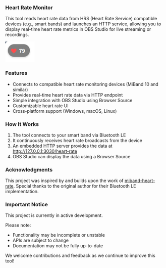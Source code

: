 ### Heart Rate Monitor

This tool reads heart rate data from HRS (Heart Rate Service) compatible
devices (e.g., smart bands) and launches an HTTP service, allowing you to
display real-time heart rate metrics in OBS Studio for live streaming or
recordings.

![Default UI](doc/default_ui.png)

### Features

- Connects to compatible heart rate monitoring devices (MiBand 10 and similar)
- Provides real-time heart rate data via HTTP endpoint
- Simple integration with OBS Studio using Browser Source
- Customizable heart rate UI
- Cross-platform support (Windows, macOS, Linux)

### How It Works

1. The tool connects to your smart band via Bluetooth LE
2. It continuously receives heart rate broadcasts from the device
3. An embedded HTTP server provides the data at http://127.0.0.1:3030/heart-rate
4. OBS Studio can display the data using a Browser Source

### Acknowledgments

This project was inspired by and builds upon the work of
[miband-heart-rate](https://github.com/Tnze/miband-heart-rate).
Special thanks to the original author for their Bluetooth LE implementation.

### Important Notice

This project is currently in active development.

Please note:
- Functionality may be incomplete or unstable
- APIs are subject to change
- Documentation may not be fully up-to-date

We welcome contributions and feedback as we continue to improve this tool!
